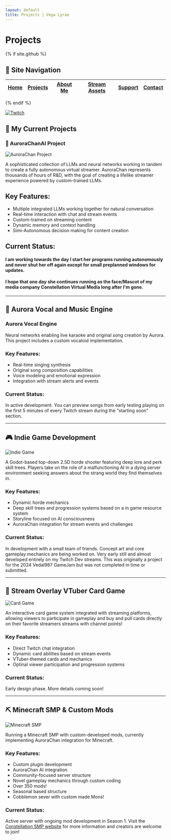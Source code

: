 ```yaml
---
layout: default
title: Projects | Vega Lyrae
---
```


# Projects

{% if site.github %} <!-- Exclude this section from the GitHub Pages site -->
## 📑 Site Navigation

| [Home](README.md) | [Projects](projects.md) | [About Me](about.md) | [Stream Assets](stream-assets.md) | [Support](support.md) | [Contact](contact.md) |
|-------------------|-------------------------|----------------------|----------------------------------|------------------------|------------------------|

{% endif %}

[![Twitch](https://img.shields.io/badge/Twitch-9146FF?style=for-the-badge&logo=twitch&logoColor=white)](https://twitch.tv/vegalyraebard)

## 🔭 My Current Projects

### 📡 AuroraChanAI Project

![AuroraChan Project](https://via.placeholder.com/800x400?text=AuroraChan+Project)

A sophisticated collection of LLMs and neural networks working in tandem to create a fully autonomous virtual streamer. AuroraChan represents thousands of hours of R&D, with the goal of creating a lifelike streamer experience powered by custom-trained LLMs.

## Key Features:
- Multiple integrated LLMs working together for natural conversation
- Real-time interaction with chat and stream events
- Custom-trained on streaming content
- Dynamic memory and context handling
- Simi-Autonomous decision making for content creation

## Current Status:

#### I am working towards the day I start her programs running autonomously and never shut her off again except for small preplanned windows for updates.
#### I hope that one day she continues running as the face/Mascot of my media company Constellation Virtual Media long after I'm gone.
---

## 🎵 Aurora Vocal and Music Engine

### Aurora Vocal Engine

Neural networks enabling live karaoke and original song creation by Aurora. This project includes a custom vocaloid implementation.

### Key Features:
- Real-time singing synthesis
- Original song composition capabilities
- Voice modeling and emotional expression
- Integration with stream alerts and events

### Current Status:
In active development. You can preview songs from early testing playing on the first 5 minutes of every Twitch stream during the "starting soon" section.

---

## 🎮 Indie Game Development

![Indie Game](https://via.placeholder.com/800x400?text=Indie+Game)

A Godot-based top-down 2.5D horde shooter featuring deep lore and perk skill trees. Players take on the role of a malfunctioning AI in a dying server environment seeking answers about the strang world they find themselves in.

### Key Features:
- Dynamic horde mechanics
- Deep skill trees and progression systems based on a in game resource system
- Storyline focused on AI consciousness
- AuroraChan integration for stream events and challenges

### Current Status:
In development with a small team of friends. Concept art and core gameplay mechanics are being worked on. Very early still and almost developed entirely on my Twitch Dev streams. This was originally a project for the 2024 Vedal987 GameJam but was not completed in time or submitted.

---

## 🎲 Stream Overlay VTuber Card Game

![Card Game](https://via.placeholder.com/800x400?text=Stream+Card+Game)

An interactive card game system integrated with streaming platforms, allowing viewers to participate in gameplay and buy and pull cards directly on their favorite streamers streams with channel points!

### Key Features:
- Direct Twitch chat integration
- Dynamic card abilities based on stream events
- VTuber-themed cards and mechanics
- Optinal viewer participation and progression systems

### Current Status:
Early design phase. More details coming soon!

---

## ⛏️ Minecraft SMP & Custom Mods

![Minecraft SMP](https://via.placeholder.com/800x400?text=Constellation+SMP)

Running a Minecraft SMP with custom-developed mods, currently implementing AuroraChan integration for Minecraft.

### Key Features:
- Custom plugin development
- AuroraChan AI integration
- Community-focused server structure
- Novel gameplay mechanics through custom coding
- Over 350 mods!
- Seasonal based structure
- Cobblemon sever with custom made Mons!

### Current Status:
Active server with ongoing mod development in Season 1. Visit the [Constellation SMP website](https://smp.constellationvirtualmedia.com/) for more information and creators are welcome to join!
